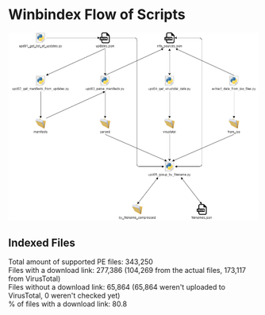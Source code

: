 # Winbindex Flow of Scripts

![winbindex-scripts-flow.png](winbindex-scripts-flow.png)

## Indexed Files

<!--FileStats-->
Total amount of supported PE files: 343,250  
Files with a download link: 277,386 (104,269 from the actual files, 173,117 from VirusTotal)  
Files without a download link: 65,864 (65,864 weren't uploaded to VirusTotal, 0 weren't checked yet)  
% of files with a download link: 80.8  
<!--/FileStats-->
